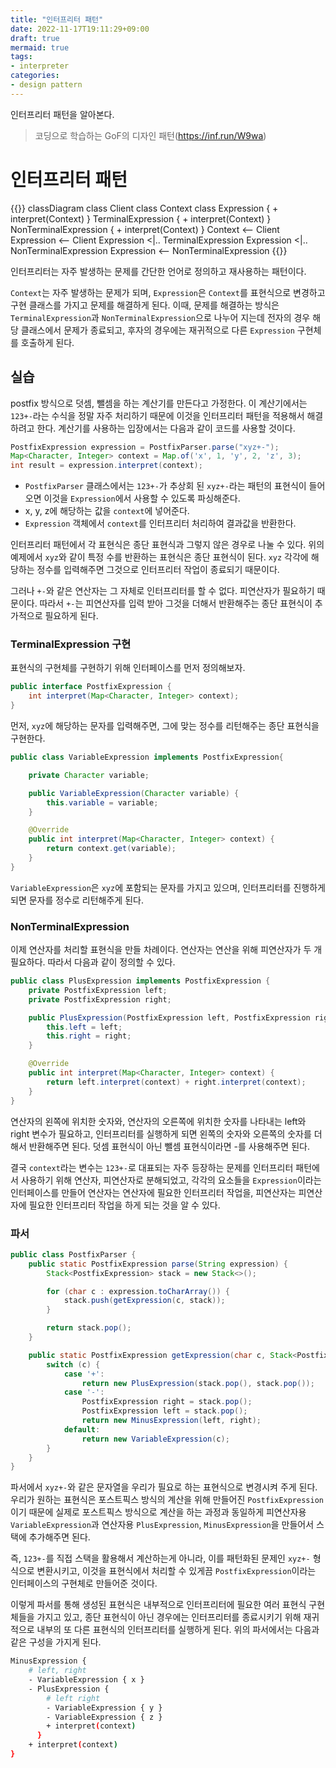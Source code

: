 ```yaml
---
title: "인터프리터 패턴"
date: 2022-11-17T19:11:29+09:00
draft: true
mermaid: true
tags:
- interpreter
categories:
- design pattern
---
```

인터프리터 패턴을 알아본다.
<!--more-->

> 코딩으로 학습하는 GoF의 디자인 패턴(https://inf.run/W9wa)

# 인터프리터 패턴

{{<mermaid>}}
classDiagram
    class Client
    class Context
    class Expression {
        + interpret(Context)
    }
    TerminalExpression {
        + interpret(Context)
    }
    NonTerminalExpression {
        + interpret(Context)
    }
    Context <-- Client
    Expression <-- Client
    Expression <|.. TerminalExpression
    Expression <|.. NonTerminalExpression
    Expression <-- NonTerminalExpression
{{</mermaid>}}

인터프리터는 자주 발생하는 문제를 간단한 언어로 정의하고 재사용하는 패턴이다.

`Context`는 자주 발생하는 문제가 되며, `Expression`은 `Context`를 표현식으로 변경하고 구현 클래스를 가지고 문제를 해결하게 된다. 이때, 문제를 해결하는 방식은 `TerminalExpression`과 `NonTerminalExpression`으로 나누어 지는데 전자의 경우 해당 클래스에서 문제가 종료되고, 후자의 경우에는 재귀적으로 다른 `Expression` 구현체를 호출하게 된다.

## 실습

postfix 방식으로 덧셈, 뺄셈을 하는 계산기를 만든다고 가정한다. 이 계산기에서는 `123+-`라는 수식을 정말 자주 처리하기 때문에 이것을 인터프리터 패턴을 적용해서 해결하려고 한다. 계산기를 사용하는 입장에서는 다음과 같이 코드를 사용할 것이다.

```java
PostfixExpression expression = PostfixParser.parse("xyz+-");
Map<Character, Integer> context = Map.of('x', 1, 'y', 2, 'z', 3);
int result = expression.interpret(context);
```

- `PostfixParser` 클래스에서는 `123+-`가 추상회 된 `xyz+-`라는 패턴의 표현식이 들어오면 이것을 `Expression`에서 사용할 수 있도록 파싱해준다.
- x, y, z에 해당하는 값을 `context`에 넣어준다.
- `Expression` 객체에서 `context`를 인터프리터 처리하여 결과값을 반환한다.

인터프리터 패턴에서 각 표현식은 종단 표현식과 그렇지 않은 경우로 나눌 수 있다. 위의 예제에서 `xyz`와 같이 특정 수를 반환하는 표현식은 종단 표현식이 된다. `xyz` 각각에 해당하는 정수를 입력해주면 그것으로 인터프리터 작업이 종료되기 때문이다.

그러나 `+-`와 같은 연산자는 그 자체로 인터프리터를 할 수 없다. 피연산자가 필요하기 때문이다. 따라서 `+-`는 피연산자를 입력 받아 그것을 더해서 반환해주는 종단 표현식이 추가적으로 필요하게 된다.

### TerminalExpression 구현

표현식의 구현체를 구현하기 위해 인터페이스를 먼저 정의해보자.

```java
public interface PostfixExpression {
    int interpret(Map<Character, Integer> context);
}
```

먼저, `xyz`에 해당하는 문자를 입력해주면, 그에 맞는 정수를 리턴해주는 종단 표현식을 구현한다.

```java
public class VariableExpression implements PostfixExpression{

    private Character variable;

    public VariableExpression(Character variable) {
        this.variable = variable;
    }

    @Override
    public int interpret(Map<Character, Integer> context) {
        return context.get(variable);
    }
}
```

`VariableExpression`은 `xyz`에 포함되는 문자를 가지고 있으며, 인터프리터를 진행하게 되면 문자를 정수로 리턴해주게 된다. 

### NonTerminalExpression

이제 연산자를 처리할 표현식을 만들 차례이다. 연산자는 연산을 위해 피연산자가 두 개 필요하다. 따라서 다음과 같이 정의할 수 있다.

```java
public class PlusExpression implements PostfixExpression {
    private PostfixExpression left;
    private PostfixExpression right;

    public PlusExpression(PostfixExpression left, PostfixExpression right) {
        this.left = left;
        this.right = right;
    }

    @Override
    public int interpret(Map<Character, Integer> context) {
        return left.interpret(context) + right.interpret(context);
    }
}
```

연산자의 왼쪽에 위치한 숫자와, 연산자의 오른쪽에 위치한 숫자를 나타내는 left와 right 변수가 필요하고, 인터프리터를 실행하게 되면 왼쪽의 숫자와 오른쪽의 숫자를 더해서 반환해주면 된다. 덧셈 표현식이 아닌 뺄셈 표현식이라면 -를 사용해주면 된다.

결국 `context`라는 변수는 `123+-`로 대표되는 자주 등장하는 문제를 인터프리터 패턴에서 사용하기 위해 연산자, 피연산자로 분해되었고, 각각의 요소들을 `Expression`이라는 인터페이스를 만들어 연산자는 연산자에 필요한 인터프리터 작업을, 피연산자는 피연산자에 필요한 인터프리터 작업을 하게 되는 것을 알 수 있다.

### 파서

```java
public class PostfixParser {
    public static PostfixExpression parse(String expression) {
        Stack<PostfixExpression> stack = new Stack<>();

        for (char c : expression.toCharArray()) {
            stack.push(getExpression(c, stack));
        }

        return stack.pop();
    }

    public static PostfixExpression getExpression(char c, Stack<PostfixExpression> stack) {
        switch (c) {
            case '+':
                return new PlusExpression(stack.pop(), stack.pop());
            case '-':
                PostfixExpression right = stack.pop();
                PostfixExpression left = stack.pop();
                return new MinusExpression(left, right);
            default:
                return new VariableExpression(c);
        }
    }
}
```

파서에서 `xyz+-`와 같은 문자열을 우리가 필요로 하는 표현식으로 변경시켜 주게 된다. 우리가 원하는 표현식은 포스트픽스 방식의 계산을 위해 만들어진 `PostfixExpression`이기 때문에 실제로 포스트픽스 방식으로 계산을 하는 과정과 동일하게 피연산자용 `VariableExpression`과 연산자용 `PlusExpression`, `MinusExpression`을 만들어서 스택에 추가해주면 된다.

즉, `123+-`를 직접 스택을 활용해서 계산하는게 아니라, 이를 패턴화된 문제인 `xyz+-` 형식으로 변환시키고, 이것을 표현식에서 처리할 수 있게끔 `PostfixExpression`이라는 인터페이스의 구현체로 만들어준 것이다.

이렇게 파서를 통해 생성된 표현식은 내부적으로 인터프리터에 필요한 여러 표현식 구현체들을 가지고 있고, 종단 표현식이 아닌 경우에는 인터프리터를 종료시키기 위해 재귀적으로 내부의 또 다른 표현식의 인터프리터를 실행하게 된다. 위의 파서에서는 다음과 같은 구성을 가지게 된다.

```bash 
MinusExpression {
    # left, right
    - VariableExpression { x }
    - PlusExpression {
        # left right
        - VariableExpression { y }
        - VariableExpression { z }
        + interpret(context)
      }
    + interpret(context)
}
```